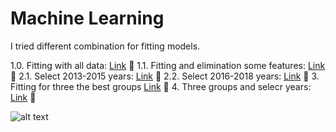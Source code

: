 # Machine Learning

I tried different combination for fitting models.

1.0. Fitting with all data: [Link](https://github.com/OleksandrKosovan/predicting-boston-offense/blob/master/9-machine-learning/1-0-total-data.ipynb) :link:
1.1. Fitting and elimination some features: [Link](https://github.com/OleksandrKosovan/predicting-boston-offense/blob/master/9-machine-learning/1-1-total-data.ipynb) :link:
2.1. Select 2013-2015 years: [Link](https://github.com/OleksandrKosovan/predicting-boston-offense/blob/master/9-machine-learning/2-select-years-16-17-18.ipynb) :link:
2.2. Select 2016-2018 years: [Link](https://github.com/OleksandrKosovan/predicting-boston-offense/blob/master/9-machine-learning/2-select-years-16-17-18.ipynb) :link:
3. Fitting for three the best groups [Link](https://github.com/OleksandrKosovan/predicting-boston-offense/blob/master/9-machine-learning/3-three-groups.ipynb) :link:
4. Three groups and selecr years: [Link](https://github.com/OleksandrKosovan/predicting-boston-offense/blob/master/9-machine-learning/4-three-groups-and-select%20year.ipynb) :link:

![alt text](https://cdn.redshift.autodesk.com/2016/05/Machine-Learning-hero.jpg)
